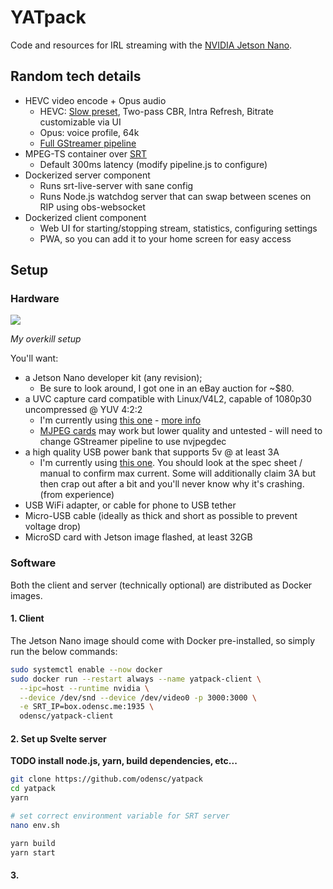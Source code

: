 # YATpack

Code and resources for IRL streaming with the [NVIDIA Jetson Nano](https://developer.nvidia.com/embedded/jetson-nano-developer-kit).

## Random tech details

-   HEVC video encode + Opus audio
    -   HEVC: [Slow preset](https://docs.nvidia.com/jetson/l4t/index.html#page/Tegra%2520Linux%2520Driver%2520Package%2520Development%2520Guide%2Faccelerated_gstreamer.html%23wwpID0E0CU0HA), Two-pass CBR, Intra Refresh, Bitrate customizable via UI
    -   Opus: voice profile, 64k
    -   [Full GStreamer pipeline](https://github.com/odensc/yatpack/blob/master/src/server/pipeline.js)
-   MPEG-TS container over [SRT](https://www.srtalliance.org/)
    -   Default 300ms latency (modify pipeline.js to configure)
-   Dockerized server component
    -   Runs srt-live-server with sane config
    -   Runs Node.js watchdog server that can swap between scenes on RIP using obs-websocket
-   Dockerized client component
    -   Web UI for starting/stopping stream, statistics, configuring settings
    -   PWA, so you can add it to your home screen for easy access

## Setup

### Hardware

![](https://i.imgur.com/08WXYOd.jpg)

_My overkill setup_

You'll want:

-   a Jetson Nano developer kit (any revision);
    -   Be sure to look around, I got one in an eBay auction for ~\$80.
-   a UVC capture card compatible with Linux/V4L2, capable of 1080p30 uncompressed @ YUV 4:2:2
    -   I'm currently using [this one](https://smile.amazon.com/gp/product/B0869LCMCG/) - [more info](https://twitter.com/marcan42/status/1281266315831808001)
    -   [MJPEG cards](https://smile.amazon.com/gp/product/B088CWQGN5) may work but lower quality and untested - will need to change GStreamer pipeline to use nvjpegdec
-   a high quality USB power bank that supports 5v @ at least 3A
    -   I'm currently using [this one](https://smile.amazon.com/gp/product/B082PGS78L). You should look at the spec sheet / manual to confirm max current. Some will additionally claim 3A but then crap out after a bit and you'll never know why it's crashing. (from experience)
-   USB WiFi adapter, or cable for phone to USB tether
-   Micro-USB cable (ideally as thick and short as possible to prevent voltage drop)
-   MicroSD card with Jetson image flashed, at least 32GB

### Software

Both the client and server (technically optional) are distributed as Docker images.

#### 1. Client

The Jetson Nano image should come with Docker pre-installed, so simply run the below commands:

```bash
sudo systemctl enable --now docker
sudo docker run --restart always --name yatpack-client \
  --ipc=host --runtime nvidia \
  --device /dev/snd --device /dev/video0 -p 3000:3000 \
  -e SRT_IP=box.odensc.me:1935 \
  odensc/yatpack-client
```

#### 2. Set up Svelte server

**TODO install node.js, yarn, build dependencies, etc...**

```bash
git clone https://github.com/odensc/yatpack
cd yatpack
yarn

# set correct environment variable for SRT server
nano env.sh

yarn build
yarn start
```

#### 3.
